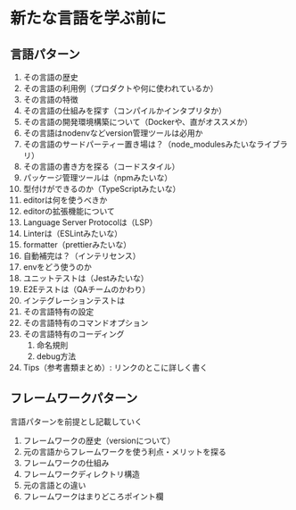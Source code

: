 # 新たな言語を学ぶ前に

## 言語パターン

1. その言語の歴史
2. その言語の利用例（プロダクトや何に使われているか）
3. その言語の特徴
4. その言語の仕組みを探す（コンパイルかインタプリタか）
5. その言語の開発環境構築について（Dockerや、直がオススメか）
6. その言語はnodenvなどversion管理ツールは必用か
7. その言語のサードパーティー置き場は？（node_modulesみたいなライブラリ）
8. その言語の書き方を探る（コードスタイル）
9. パッケージ管理ツールは（npmみたいな）
10. 型付けができるのか（TypeScriptみたいな）
11. editorは何を使うべきか
12. editorの拡張機能について
13. Language Server Protocolは（LSP）
14. Linterは（ESLintみたいな）
15. formatter（prettierみたいな）
16. 自動補完は？（インテリセンス）
17. envをどう使うのか
18. ユニットテストは（Jestみたいな）
19. E2Eテストは（QAチームのかわり）
20. インテグレーションテストは
21. その言語特有の設定
22. その言語特有のコマンドオプション
23. その言語特有のコーディング
    1.  命名規則
    2.  debug方法
24. Tips（参考書類まとめ）: リンクのとこに詳しく書く

## フレームワークパターン

言語パターンを前提とし記載していく

1. フレームワークの歴史（versionについて）
2. 元の言語からフレームワークを使う利点・メリットを探る
3. フレームワークの仕組み
4. フレームワークディレクトリ構造
5. 元の言語との違い
6. フレームワークはまりどころポイント欄

